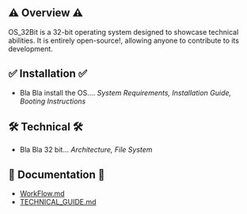 ## ⚠ Overview ⚠
OS_32Bit is a 32-bit operating system designed to showcase technical abilities. 
It is entirely open-source!, allowing anyone to contribute to its development.
## ✅ Installation ✅
- Bla Bla install the OS....
 *System Requirements, Installation Guide, Booting Instructions*
## 🛠 Technical 🛠
- Bla Bla 32 bit...
  *Architecture, File System*
## 📖 Documentation 📖
- [WorkFlow.md](https://github.com/IlanVinograd/OS_32Bit/blob/main/WorkFlow.md)
- [TECHNICAL_GUIDE.md](https://github.com/IlanVinograd/OS_32Bit/blob/main/TECHNICAL_GUIDE.md)  
